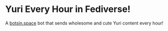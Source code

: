 # Yuri Every Hour in Fediverse!

A [botsin.space](https://botsin.space) bot that sends wholesome and cute Yuri content every hour!
